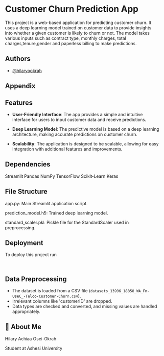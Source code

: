 
# Customer Churn Prediction App
This project is a web-based application for predicting customer churn.
It uses a deep learning model trained on customer data to provide insights into whether a given customer is likely to churn or not. 
The model takes various inputs such as contract type, monthly charges, total charges,tenure,gender and paperless billing to make predictions.

## Authors

- [@hilaryookrah]( https://github.com/hilaryookrah/90832025_Churning_Customer)


## Appendix

## Features
- **User-Friendly Interface**: The app provides a simple and intuitive interface for users to input customer data and receive predictions.

- **Deep Learning Model**: The predictive model is based on a deep learning architecture, making accurate predictions on customer churn.

- **Scalability**: The application is designed to be scalable, allowing for easy integration with additional features and improvements.


## Dependencies
Streamlit
Pandas
NumPy
TensorFlow
Scikit-Learn
Keras
## File Structure
app.py: Main Streamlit application script.


prediction_model.h5: Trained deep learning model.


standard_scaler.pkl: Pickle file for the StandardScaler used in preprocessing.
## Deployment

To deploy this project run

```bash
 
```



## Data Preprocessing

- The dataset is loaded from a CSV file (`datasets_13996_18858_WA_Fn-UseC_-Telco-Customer-Churn.csv`).
- Irrelevant columns like 'customerID' are dropped.
- Data types are checked and converted, and missing values are handled appropriately.

## 🚀 About Me
Hilary Achiaa Osei-Okrah

Student at Ashesi University

